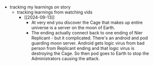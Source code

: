   * tracking my learnings on story
    * tracking learnings from watching vids
      * [[2024-09-13]]
        * At very end you discover the Cage that makes up entire universe is a server on the moon of Earth. 
        * The ending actually connect back to one ending of Nier Replicant - but it complicated. There's an android and pod guarding moon server. Android gets logic virus from bad person from Replicant ending and that logic virus is destroying the Cage. So then pod goes to Earth to stop the Administrators causing the attack.